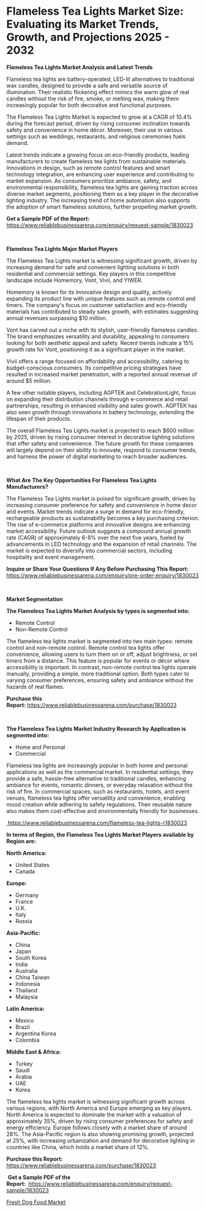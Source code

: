 <p><h1>Flameless Tea Lights Market Size: Evaluating its Market Trends, Growth, and Projections 2025 - 2032</h1></p><p><strong>Flameless Tea Lights Market Analysis and Latest Trends</strong></p>
<p><p>Flameless tea lights are battery-operated, LED-lit alternatives to traditional wax candles, designed to provide a safe and versatile source of illumination. Their realistic flickering effect mimics the warm glow of real candles without the risk of fire, smoke, or melting wax, making them increasingly popular for both decorative and functional purposes. </p><p>The Flameless Tea Lights Market is expected to grow at a CAGR of 10.4% during the forecast period, driven by rising consumer inclination towards safety and convenience in home décor. Moreover, their use in various settings such as weddings, restaurants, and religious ceremonies fuels demand. </p><p>Latest trends indicate a growing focus on eco-friendly products, leading manufacturers to create flameless tea lights from sustainable materials. Innovations in design, such as remote control features and smart technology integration, are enhancing user experience and contributing to market expansion. As consumers prioritize ambiance, safety, and environmental responsibility, flameless tea lights are gaining traction across diverse market segments, positioning them as a key player in the decorative lighting industry. The increasing trend of home automation also supports the adoption of smart flameless solutions, further propelling market growth.</p></p>
<p><strong>Get a Sample PDF of the Report:&nbsp;</strong> <a href="https://www.reliablebusinessarena.com/enquiry/request-sample/1830023?utm_campaign=2262&utm_medium=2&utm_source=Github&utm_content=ia&utm_term=09022025&utm_id=flameless-tea-lights">https://www.reliablebusinessarena.com/enquiry/request-sample/1830023</a></p>
<p>&nbsp;</p>
<p><strong>Flameless Tea Lights Major Market Players</strong></p>
<p><p>The Flameless Tea Lights market is witnessing significant growth, driven by increasing demand for safe and convenient lighting solutions in both residential and commercial settings. Key players in this competitive landscape include Homemory, Vont, Vivii, and YIWER.</p><p>Homemory is known for its innovative design and quality, actively expanding its product line with unique features such as remote control and timers. The company's focus on customer satisfaction and eco-friendly materials has contributed to steady sales growth, with estimates suggesting annual revenues surpassing $10 million.</p><p>Vont has carved out a niche with its stylish, user-friendly flameless candles. The brand emphasizes versatility and durability, appealing to consumers looking for both aesthetic appeal and safety. Recent trends indicate a 15% growth rate for Vont, positioning it as a significant player in the market.</p><p>Vivii offers a range focused on affordability and accessibility, catering to budget-conscious consumers. Its competitive pricing strategies have resulted in increased market penetration, with a reported annual revenue of around $5 million.</p><p>A few other notable players, including AGPTEK and CelebrationLight, focus on expanding their distribution channels through e-commerce and retail partnerships, resulting in enhanced visibility and sales growth. AGPTEK has also seen growth through innovations in battery technology, extending the lifespan of their products.</p><p>The overall Flameless Tea Lights market is projected to reach $600 million by 2025, driven by rising consumer interest in decorative lighting solutions that offer safety and convenience. The future growth for these companies will largely depend on their ability to innovate, respond to consumer trends, and harness the power of digital marketing to reach broader audiences.</p></p>
<p>&nbsp;</p>
<p><strong>What Are The Key Opportunities For Flameless Tea Lights Manufacturers?</strong></p>
<p><p>The Flameless Tea Lights market is poised for significant growth, driven by increasing consumer preference for safety and convenience in home decor and events. Market trends indicate a surge in demand for eco-friendly, rechargeable products as sustainability becomes a key purchasing criterion. The rise of e-commerce platforms and innovative designs are enhancing market accessibility. Future outlook suggests a compound annual growth rate (CAGR) of approximately 6-8% over the next five years, fueled by advancements in LED technology and the expansion of retail channels. The market is expected to diversify into commercial sectors, including hospitality and event management.</p></p>
<p><strong>Inquire or Share Your Questions If Any Before Purchasing This Report:</strong> <a href="https://www.reliablebusinessarena.com/enquiry/pre-order-enquiry/1830023?utm_campaign=2262&utm_medium=2&utm_source=Github&utm_content=ia&utm_term=09022025&utm_id=flameless-tea-lights">https://www.reliablebusinessarena.com/enquiry/pre-order-enquiry/1830023</a></p>
<p>&nbsp;</p>
<p><strong>Market Segmentation</strong></p>
<p><strong>The Flameless Tea Lights Market Analysis by types is segmented into:</strong></p>
<p><ul><li>Remote Control</li><li>Non-Remote Control</li></ul></p>
<p><p>The flameless tea lights market is segmented into two main types: remote control and non-remote control. Remote control tea lights offer convenience, allowing users to turn them on or off, adjust brightness, or set timers from a distance. This feature is popular for events or décor where accessibility is important. In contrast, non-remote control tea lights operate manually, providing a simple, more traditional option. Both types cater to varying consumer preferences, ensuring safety and ambiance without the hazards of real flames.</p></p>
<p><strong>Purchase this Report:&nbsp;</strong><a href="https://www.reliablebusinessarena.com/purchase/1830023?utm_campaign=2262&utm_medium=2&utm_source=Github&utm_content=ia&utm_term=09022025&utm_id=flameless-tea-lights">https://www.reliablebusinessarena.com/purchase/1830023</a></p>
<p>&nbsp;</p>
<p><strong>The Flameless Tea Lights Market Industry Research by Application is segmented into:</strong></p>
<p><ul><li>Home and Personal</li><li>Commercial</li></ul></p>
<p><p>Flameless tea lights are increasingly popular in both home and personal applications as well as the commercial market. In residential settings, they provide a safe, hassle-free alternative to traditional candles, enhancing ambiance for events, romantic dinners, or everyday relaxation without the risk of fire. In commercial spaces, such as restaurants, hotels, and event venues, flameless tea lights offer versatility and convenience, enabling mood creation while adhering to safety regulations. Their reusable nature also makes them cost-effective and environmentally friendly for businesses.</p></p>
<p><a href="https://www.reliablebusinessarena.com/flameless-tea-lights-r1830023?utm_campaign=2262&utm_medium=2&utm_source=Github&utm_content=ia&utm_term=09022025&utm_id=flameless-tea-lights">&nbsp;https://www.reliablebusinessarena.com/flameless-tea-lights-r1830023</a></p>
<p><strong>In terms of Region, the Flameless Tea Lights Market Players available by Region are:</strong></p>
<p>
    <p> <strong> North America: </strong>
        <ul>
            <li>United States</li>
            <li>Canada</li>
        </ul>
        </p> 
    <p> <strong> Europe: </strong>
        <ul>
            <li>Germany</li>
            <li>France</li>
            <li>U.K.</li>
            <li>Italy</li>
            <li>Russia</li>
        </ul>
        </p> 
    <p> <strong> Asia-Pacific: </strong>
        <ul>
            <li>China</li>
            <li>Japan</li>
            <li>South Korea</li>
            <li>India</li>
            <li>Australia</li>
            <li>China Taiwan</li>
            <li>Indonesia</li>
            <li>Thailand</li>
            <li>Malaysia</li>
        </ul>
        </p> 
    <p> <strong> Latin America: </strong>
        <ul>
            <li>Mexico</li>
            <li>Brazil</li>
            <li>Argentina Korea</li>
            <li>Colombia</li>
        </ul>
        </p> 
    <p> <strong> Middle East & Africa: </strong>
        <ul>
            <li>Turkey</li>
            <li>Saudi</li>
            <li>Arabia</li>
            <li>UAE</li>
            <li>Korea</li>
        </ul>
    </p>
    </p>
<p><p>The flameless tea lights market is witnessing significant growth across various regions, with North America and Europe emerging as key players. North America is expected to dominate the market with a valuation of approximately 35%, driven by rising consumer preferences for safety and energy efficiency. Europe follows closely with a market share of around 28%. The Asia-Pacific region is also showing promising growth, projected at 25%, with increasing urbanization and demand for decorative lighting in countries like China, which holds a market share of 12%.</p></p>
<p><strong>Purchase this Report: </strong><a href="https://www.reliablebusinessarena.com/purchase/1830023?utm_campaign=2262&utm_medium=2&utm_source=Github&utm_content=ia&utm_term=09022025&utm_id=flameless-tea-lights">https://www.reliablebusinessarena.com/purchase/1830023</a></p>
<p>&nbsp;<strong>Get a Sample PDF of the Report:&nbsp;&nbsp;</strong><a href="https://www.reliablebusinessarena.com/enquiry/request-sample/1830023?utm_campaign=2262&utm_medium=2&utm_source=Github&utm_content=ia&utm_term=09022025&utm_id=flameless-tea-lights">https://www.reliablebusinessarena.com/enquiry/request-sample/1830023</a></p>
<p><strong></strong></p>
<p><p><a href="https://github.com/leopardmicheal7019/Market-Research-Report-List-1/blob/main/fresh-dog-food-market.md?utm_campaign=2262&utm_medium=2&utm_source=Github&utm_content=ia&utm_term=09022025&utm_id=flameless-tea-lights">Fresh Dog Food Market</a></p></p>